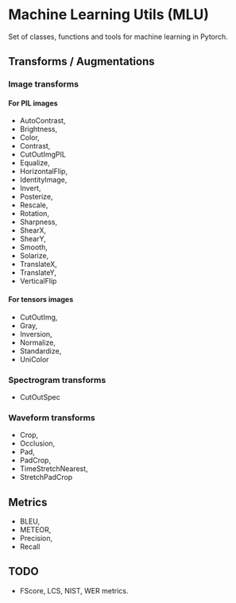 # Machine Learning Utils (MLU)

Set of classes, functions and tools for machine learning in Pytorch. 


## Transforms / Augmentations
### Image transforms
#### For PIL images
- AutoContrast,
- Brightness,
- Color,
- Contrast,
- CutOutImgPIL  
- Equalize,
- HorizontalFlip,
- IdentityImage,
- Invert,
- Posterize,
- Rescale,
- Rotation,
- Sharpness,
- ShearX,
- ShearY,
- Smooth,
- Solarize,
- TranslateX,
- TranslateY,
- VerticalFlip

#### For tensors images
- CutOutImg,
- Gray,
- Inversion,
- Normalize,
- Standardize,
- UniColor

### Spectrogram transforms
- CutOutSpec

### Waveform transforms
- Crop,
- Occlusion,
- Pad,
- PadCrop,
- TimeStretchNearest,
- StretchPadCrop

## Metrics
- BLEU,
- METEOR,
- Precision,
- Recall

## TODO
- FScore, LCS, NIST, WER metrics.
